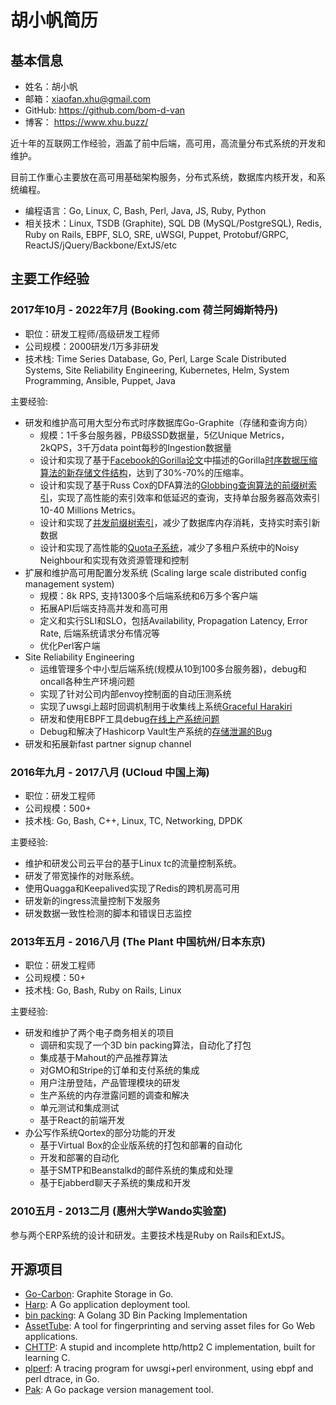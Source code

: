 # 胡小帆简历

## 基本信息

* 姓名：胡小帆
* 邮箱：xiaofan.xhu@gmail.com
* GitHub: https://github.com/bom-d-van
* 博客： https://www.xhu.buzz/

近十年的互联网工作经验，涵盖了前中后端，高可用，高流量分布式系统的开发和维护。

目前工作重心主要放在高可用基础架构服务，分布式系统，数据库内核开发，和系统编程。

* 编程语言：Go, Linux, C, Bash, Perl, Java, JS, Ruby, Python
* 相关技术：Linux, TSDB (Graphite), SQL DB (MySQL/PostgreSQL), Redis, Ruby on Rails, EBPF, SLO, SRE, uWSGI, Puppet, Protobuf/GRPC, ReactJS/jQuery/Backbone/ExtJS/etc

## 主要工作经验

### 2017年10月 - 2022年7月 (Booking.com 荷兰阿姆斯特丹)

* 职位：研发工程师/高级研发工程师
* 公司规模：2000研发/1万多非研发
* 技术栈: Time Series Database, Go, Perl, Large Scale Distributed Systems, Site Reliability Engineering, Kubernetes, Helm, System Programming, Ansible, Puppet, Java

主要经验:

* 研发和维护高可用大型分布式时序数据库Go-Graphite（存储和查询方向）
  * 规模：1千多台服务器，PB级SSD数据量，5亿Unique Metrics，2kQPS，3千万data point每秒的Ingestion数据量
  * 设计和实现了基于[Facebook的Gorilla论文](https://www.vldb.org/pvldb/vol8/p1816-teller.pdf)中描述的Gorilla[时序数据压缩算法的新存储文件结构](https://www.xhu.buzz/how-to-shrink-whisper-files/)，达到了30%-70%的压缩率。
  * 设计和实现了基于Russ Cox的DFA算法的[Globbing查询算法的前缀树索引](https://www.xhu.buzz/to-glob-10m-metrics-using-trie-and-dfa/)，实现了高性能的索引效率和低延迟的查询，支持单台服务器高效索引10-40 Millions Metrics。
  * 设计和实现了[并发前缀树索引](https://www.xhu.buzz/ctrie/ctrie.html)，减少了数据库内存消耗，支持实时索引新数据
  * 设计和实现了高性能的[Quota子系统](https://github.com/go-graphite/go-carbon/pull/420)，减少了多租户系统中的Noisy Neighbour和实现有效资源管理和控制
* 扩展和维护高可用配置分发系统 (Scaling large scale distributed config management system)
  * 规模：8k RPS, 支持1300多个后端系统和6万多个客户端
  * 拓展API后端支持高并发和高可用
  * 定义和实行SLI和SLO，包括Availability, Propagation Latency, Error Rate, 后端系统请求分布情况等
  * 优化Perl客户端
* Site Reliability Engineering
  * 运维管理多个中小型后端系统(规模从10到100多台服务器)，debug和oncall各种生产环境问题
  * 实现了针对公司内部envoy控制面的自动压测系统
  * 实现了uwsgi上超时回调机制用于收集线上系统[Graceful Harakiri](https://github.com/unbit/uwsgi/pull/2212)
  * 研发和使用EBPF工具debug[在线上产系统问题](https://www.xhu.buzz/bpftrace/debug_osq_lock.html)
  * Debug和解决了Hashicorp Vault生产系统的[存储泄漏的Bug](https://github.com/hashicorp/vault/issues/11178)
* 研发和拓展新fast partner signup channel

### 2016年九月 - 2017八月 (UCloud 中国上海)

* 职位：研发工程师
* 公司规模：500+
* 技术栈: Go, Bash, C++, Linux, TC, Networking, DPDK

主要经验:

* 维护和研发公司云平台的基于Linux tc的流量控制系统。
* 研发了带宽操作的对账系统。
* 使用Quagga和Keepalived实现了Redis的跨机房高可用
* 研发新的ingress流量控制下发服务
* 研发数据一致性检测的脚本和错误日志监控

### 2013年五月 - 2016八月 (The Plant 中国杭州/日本东京)

* 职位：研发工程师
* 公司规模：50+
* 技术栈: Go, Bash, Ruby on Rails, Linux

主要经验:

* 研发和维护了两个电子商务相关的项目
  * 调研和实现了一个3D bin packing算法，自动化了打包
  * 集成基于Mahout的产品推荐算法
  * 对GMO和Stripe的订单和支付系统的集成
  * 用户注册登陆，产品管理模块的研发
  * 生产系统的内存泄露问题的调查和解决
  * 单元测试和集成测试
  * 基于React的前端开发
* 办公写作系统Qortex的部分功能的开发
  * 基于Virtual Box的企业版系统的打包和部署的自动化
  * 开发和部署的自动化
  * 基于SMTP和Beanstalkd的邮件系统的集成和处理
  * 基于Ejabberd聊天子系统的集成和开发

### 2010五月 - 2013二月 (惠州大学Wando实验室)

参与两个ERP系统的设计和研发。主要技术栈是Ruby on Rails和ExtJS。

## 开源项目

* [Go-Carbon](https://github.com/go-graphite/go-carbon): Graphite Storage in Go.
* [Harp](https://github.com/bom-d-van/harp): A Go application deployment tool.
* [bin packing](https://github.com/bom-d-van/binpacking): A Golang 3D Bin Packing Implementation
* [AssetTube](https://github.com/theplant/assettube): A tool for fingerprinting and serving asset files for Go Web applications.
* [CHTTP](https://github.com/bom-d-van/chttp): A stupid and incomplete http/http2 C implementation, built for learning C.
* [plperf](https://github.com/bom-d-van/plperf): A tracing program for uwsgi+perl environment, using ebpf and perl dtrace, in Go.
* [Pak](https://github.com/theplant/pak): A Go package version management tool.

